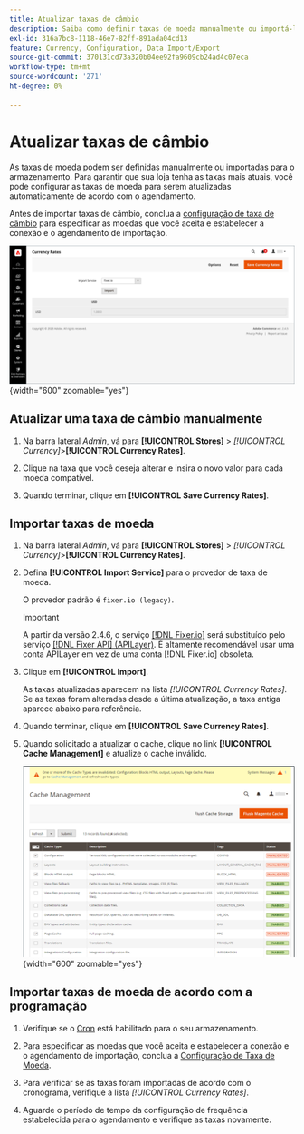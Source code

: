 ```yaml
---
title: Atualizar taxas de câmbio
description: Saiba como definir taxas de moeda manualmente ou importá-las para sua loja.
exl-id: 316a7bc8-1118-46e7-82ff-891ada04cd13
feature: Currency, Configuration, Data Import/Export
source-git-commit: 370131cd73a320b04ee92fa9609cb24ad4c07eca
workflow-type: tm+mt
source-wordcount: '271'
ht-degree: 0%

---
```


# Atualizar taxas de câmbio

As taxas de moeda podem ser definidas manualmente ou importadas para o armazenamento. Para garantir que sua loja tenha as taxas mais atuais, você pode configurar as taxas de moeda para serem atualizadas automaticamente de acordo com o agendamento.

Antes de importar taxas de câmbio, conclua a [configuração de taxa de câmbio](currency-configuration.md) para especificar as moedas que você aceita e estabelecer a conexão e o agendamento de importação.

![Taxas de câmbio](./assets/stores-currency-rate-update.png){width="600" zoomable="yes"}

## Atualizar uma taxa de câmbio manualmente

1. Na barra lateral _Admin_, vá para **[!UICONTROL Stores]** > _[!UICONTROL Currency]_>**[!UICONTROL Currency Rates]**.

1. Clique na taxa que você deseja alterar e insira o novo valor para cada moeda compatível.

1. Quando terminar, clique em **[!UICONTROL Save Currency Rates]**.

## Importar taxas de moeda

1. Na barra lateral _Admin_, vá para **[!UICONTROL Stores]** > _[!UICONTROL Currency]_>**[!UICONTROL Currency Rates]**.

1. Defina **[!UICONTROL Import Service]** para o provedor de taxa de moeda.

   O provedor padrão é `fixer.io (legacy)`.

   >[!IMPORTANT]
   >
   >A partir da versão 2.4.6, o serviço [[!DNL Fixer.io]](https://fixer.io/) será substituído pelo serviço [[!DNL Fixer API] (APILayer)](https://apilayer.com/marketplace/fixer-api). É altamente recomendável usar uma conta APILayer em vez de uma conta [!DNL Fixer.io] obsoleta.

1. Clique em **[!UICONTROL Import]**.

   As taxas atualizadas aparecem na lista _[!UICONTROL Currency Rates]_. Se as taxas foram alteradas desde a última atualização, a taxa antiga aparece abaixo para referência.

1. Quando terminar, clique em **[!UICONTROL Save Currency Rates]**.

1. Quando solicitado a atualizar o cache, clique no link **[!UICONTROL Cache Management]** e atualize o cache inválido.

   ![Mensagem do sistema - atualizar o cache inválido](./assets/currency-cache-update.png){width="600" zoomable="yes"}

## Importar taxas de moeda de acordo com a programação

1. Verifique se o [Cron](../systems/cron.md) está habilitado para o seu armazenamento.

1. Para especificar as moedas que você aceita e estabelecer a conexão e o agendamento de importação, conclua a [Configuração de Taxa de Moeda](currency-configuration.md).

1. Para verificar se as taxas foram importadas de acordo com o cronograma, verifique a lista _[!UICONTROL Currency Rates]_.

1. Aguarde o período de tempo da configuração de frequência estabelecida para o agendamento e verifique as taxas novamente.
